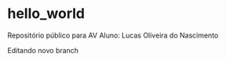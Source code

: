 # hello_world
Repositório público para AV
Aluno: Lucas Oliveira do Nascimento

Editando novo branch
